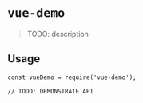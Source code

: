 # `vue-demo`

> TODO: description

## Usage

```
const vueDemo = require('vue-demo');

// TODO: DEMONSTRATE API
```
